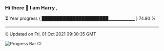 ### Hi there 👋 I am Harry , 

⏳ Year progress { ██████████████████████▁▁▁▁▁▁▁▁ } 74.90 %

---

⏰ Updated on Fri, 01 Oct 2021 09:30:35 GMT

![Progress Bar CI](https://github.com/duykhang68/duykhang68/workflows/Progress%20Bar%20CI/badge.svg)
